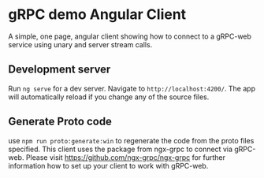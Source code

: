 # gRPC demo Angular Client

A simple, one page, angular client showing how to connect to a gRPC-web service using unary and server stream calls.

## Development server

Run `ng serve` for a dev server. Navigate to `http://localhost:4200/`. The app will automatically reload if you change any of the source files.

## Generate Proto code

use `npm run proto:generate:win` to regenerate the code from the proto files specified. This client uses the package from ngx-grpc to connect via gRPC-web. Please visit https://github.com/ngx-grpc/ngx-grpc for further information how to set up your client to work with gRPC-web.
